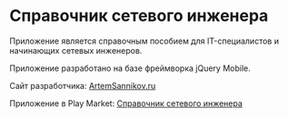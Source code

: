 # Справочник сетевого инженера

Приложение является справочным пособием для IT-специалистов и начинающих сетевых инженеров.

Приложение разработано на базе фреймворка jQuery Mobile.

Сайт разработчика: [ArtemSannikov.ru](http://artemsannikov.ru)

Приложение в Play Market: [Справочник сетевого инженера](https://play.google.com/store/apps/details?id=network.engineer)
